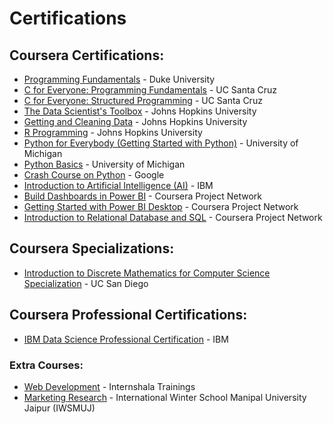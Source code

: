 # Certifications


## Coursera Certifications:
* [Programming Fundamentals](https://coursera.org/share/669e9b2a464d487b68994b46211d666d) - Duke University
* [C for Everyone: Programming Fundamentals](https://coursera.org/share/80685775b657241eb8de17ce7096dbc4) - UC Santa Cruz
* [C for Everyone: Structured Programming](https://coursera.org/share/eec1dfb48adddf2b2653cd48f2d6023e) - UC Santa Cruz
* [The Data Scientist's Toolbox](https://coursera.org/share/1958d824a7c12c512ccfcaa619bd46c6) - Johns Hopkins University
* [Getting and Cleaning Data](https://coursera.org/share/7ad621607ca8b70a6900ebd92ac4fcbc) - Johns Hopkins University
* [R Programming](https://coursera.org/share/f707594244400ec49ef445b1168b7e6f) - Johns Hopkins University
* [Python for Everybody (Getting Started with Python)](https://coursera.org/share/8d7055005b0207a70514e98f78068b02) - University of Michigan
* [Python Basics](https://coursera.org/share/8198292046adfd220ddb6f642a4b12f8) - University of Michigan
* [Crash Course on Python](https://coursera.org/share/27064566dddfc970906b68aaceb89e37) - Google
* [Introduction to Artificial Intelligence (AI)](https://coursera.org/share/71e68524d4e47d818739705c2debe6c0) - IBM
* [Build Dashboards in Power BI](https://coursera.org/share/5f71b3c80ce69c00e389636861c31f11) - Coursera Project Network
* [Getting Started with Power BI Desktop](https://coursera.org/share/8f869869dc7029d0f7813425484924e7) - Coursera Project Network
* [Introduction to Relational Database and SQL](https://coursera.org/share/e59208c163f8e7009129d4654e8facab) - Coursera Project Network



## Coursera Specializations:
* [Introduction to Discrete Mathematics for Computer Science Specialization](https://coursera.org/share/8e63b3751e79ea92f8df805052fdc699) - UC San Diego


## Coursera Professional Certifications:
* [IBM Data Science Professional Certification](https://coursera.org/share/764079319484c603e5a1750d48303d52) - IBM

### Extra Courses:
* [Web Development](https://trainings.internshala.com/s/v/762659/4ecf986b) - Internshala Trainings
* [Marketing Research](https://drive.google.com/file/d/1y98qyJq304MM2hvqwVreQDwEA6cgPrHV/view?usp=sharing) - International Winter School Manipal University Jaipur (IWSMUJ) 

